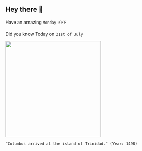 ## Hey there 👋
Have an amazing `Monday` ⚡⚡⚡

Did you know Today on `31st of July`
 
 [<img src="https://static.wired868.com/wp-content/uploads/2018/11/Columbus-arriving-in-Caribbean-ftr-600x330.jpg" width="300" />](https://www.history.com/this-day-in-history/columbus-lands-in-south-america#:~:text=In%20May%201498%2C%20Columbus%20left,America%20on%20August%201%2C%201498.) 
 ```
“Columbus arrived at the island of Trinidad.” (Year: 1498)
```
